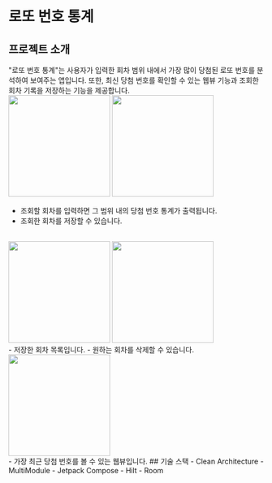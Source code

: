 # 로또 번호 통계

## 프로젝트 소개
"로또 번호 통계"는 사용자가 입력한 회차 범위 내에서 가장 많이 당첨된 로또 번호를 분석하여 보여주는 앱입니다. 또한, 최신 당첨 번호를 확인할 수 있는 웹뷰 기능과 조회한 회차 기록을 저장하는 기능을 제공합니다.
<br>
<image src="https://github.com/user-attachments/assets/4b84aa37-7104-4ba9-8cda-b49cd045fac4" width=200>
<image src="https://github.com/user-attachments/assets/618151dc-a8a0-4955-a9ea-47d3717729cc" width=200>
<br>
- 조회할 회차를 입력하면 그 범위 내의 당첨 번호 통계가 출력됩니다.
- 조회한 회차를 저장할 수 있습니다.
<br>
<image src="https://github.com/user-attachments/assets/dfc60536-0758-42db-8ea4-aea4f1f48acd" width=200>
<image src="https://github.com/user-attachments/assets/9092a4df-47c2-477f-9628-e742fe94f515" width=200>
<br>
- 저장한 회차 목록입니다.
- 원하는 회차를 삭제할 수 있습니다.
<br>
<image src="https://github.com/user-attachments/assets/3c6e7bbb-0616-495b-99e5-f322b85a0e36" width=200>
<br>
- 가장 최근 당첨 번호를 볼 수 있는 웹뷰입니다.
## 기술 스택
- Clean Architecture
- MultiModule
- Jetpack Compose
- Hilt
- Room
